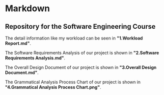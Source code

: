 # Markdown
## Repository for the Software Engineering Course </br>

The detail information like my workload can be seen in **"1.Workload Report.md"**.  
  
The Software Requirements Analysis of our project is shown in **"2.Software Requirements Analysis.md"**.  

The Overall Design Document of our project is shown in **"3.Overall Design Document.md"**.  

The Grammatical Analysis Process Chart of our project is shown in **"4.Grammatical Analysis Process Chart.png"**.  
